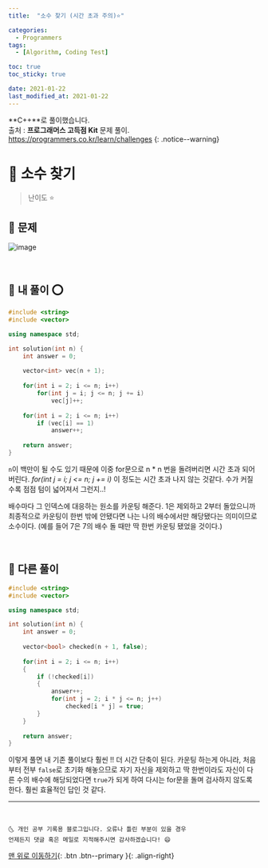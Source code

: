 ```yaml
---
title:  "소수 찾기 (시간 초과 주의)⭐" 

categories:
  - Programmers
tags:
  - [Algorithm, Coding Test]

toc: true
toc_sticky: true

date: 2021-01-22
last_modified_at: 2021-01-22
---
```

**C++**로 풀이했습니다.  
출처 : **프로그래머스 고득점 Kit** 문제 풀이. <https://programmers.co.kr/learn/challenges>
{: .notice--warning}

# 📌 소수 찾기

> 난이도 ⭐

## 🚀 문제

![image](https://user-images.githubusercontent.com/42318591/105451644-38b82300-5cc0-11eb-9221-20b976da7d15.png)


<br>

## 🚀 내 풀이 ⭕

```cpp
#include <string>
#include <vector>

using namespace std;

int solution(int n) {
    int answer = 0;
    
    vector<int> vec(n + 1);
    
    for(int i = 2; i <= n; i++)
        for(int j = i; j <= n; j += i)
            vec[j]++;
    
    for(int i = 2; i <= n; i++)
        if (vec[i] == 1)
            answer++;
    
    return answer;
}
```

`n`이 백만이 될 수도 있기 때문에 이중 for문으로 n * n 번을 돌려버리면 시간 초과 되어 버린다. *for(int j = i; j <= n; j += i)* 이 정도는 시간 초과 나지 않는 것같다. 수가 커질 수록 점점 텀이 넓어져서 그런지..! 

배수마다 그 인덱스에 대응하는 원소를 카운팅 해준다. 1은 제외하고 2부터 돌았으니까 최종적으로 카운팅이 한번 밖에 안됐다면 나는 나의 배수에서만 해당됐다는 의미이므로 소수이다. (예를 들어 7은 7의 배수 돌 때만 딱 한번 카운팅 됐었을 것이다.)

<br>

## 🚀 다른 풀이

```cpp
#include <string>
#include <vector>

using namespace std;

int solution(int n) {
    int answer = 0;
    
    vector<bool> checked(n + 1, false);
    
    for(int i = 2; i <= n; i++)
    {
        if (!checked[i])
        {
            answer++;
            for(int j = 2; i * j <= n; j++)
                checked[i * j] = true;
        }
    }
    
    return answer;
}
```

이렇게 풀면 내 기존 풀이보다 훨씬 !! 더 시간 단축이 된다. 카운팅 하는게 아니라, 처음부터 전부 `false`로 초기화 해놓으므로 자기 자신을 제외하고 딱 한번이라도 자신이 다른 수의 배수에 해당되었다면 `true`가 되게 하여 다시는 for문을 돌며 검사하지 않도록 한다. 훨씬 효율적인 답인 것 같다.

***
<br>

    🌜 개인 공부 기록용 블로그입니다. 오류나 틀린 부분이 있을 경우 
    언제든지 댓글 혹은 메일로 지적해주시면 감사하겠습니다! 😄

[맨 위로 이동하기](#){: .btn .btn--primary }{: .align-right}